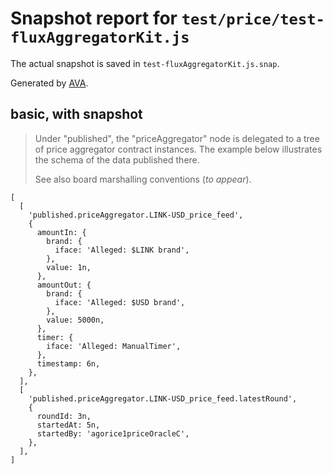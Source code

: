 # Snapshot report for `test/price/test-fluxAggregatorKit.js`

The actual snapshot is saved in `test-fluxAggregatorKit.js.snap`.

Generated by [AVA](https://avajs.dev).

## basic, with snapshot

> Under "published", the "priceAggregator" node is delegated to a tree of price aggregator contract instances.
> The example below illustrates the schema of the data published there.
> 
> See also board marshalling conventions (_to appear_).

    [
      [
        'published.priceAggregator.LINK-USD_price_feed',
        {
          amountIn: {
            brand: {
              iface: 'Alleged: $LINK brand',
            },
            value: 1n,
          },
          amountOut: {
            brand: {
              iface: 'Alleged: $USD brand',
            },
            value: 5000n,
          },
          timer: {
            iface: 'Alleged: ManualTimer',
          },
          timestamp: 6n,
        },
      ],
      [
        'published.priceAggregator.LINK-USD_price_feed.latestRound',
        {
          roundId: 3n,
          startedAt: 5n,
          startedBy: 'agorice1priceOracleC',
        },
      ],
    ]
